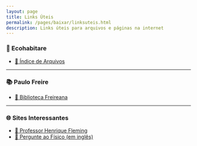 ```yaml
---
layout: page
title: Links Úteis
permalink: /pages/baixar/linksuteis.html
description: Links úteis para arquivos e páginas na internet
---
```


### 🌱 Ecohabitare

- [📁 Índice de Arquivos](https://itxesco.github.io/biblioteca/ecohabitare/index.md)

---

### 📚 Paulo Freire

- [📄 Biblioteca Freireana](/pages/baixar/freire.html)

---

### 🌐 Sites Interessantes

- [🔗 Professor Henrique Fleming](http://www.hfleming.com)
- [🔗 Pergunte ao Físico (em inglês)](https://www.askthephysicist.com/)
